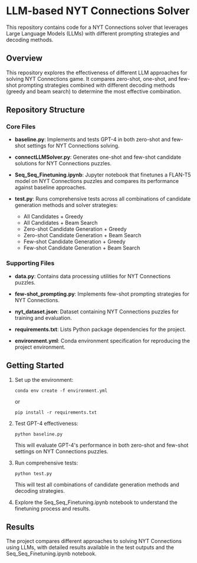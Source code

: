 # LLM-based NYT Connections Solver

This repository contains code for a NYT Connections solver that leverages Large Language Models (LLMs) with different prompting strategies and decoding methods.

## Overview

This repository explores the effectiveness of different LLM approaches for solving NYT Connections game. It compares zero-shot, one-shot, and few-shot prompting strategies combined with different decoding methods (greedy and beam search) to determine the most effective combination.

## Repository Structure

### Core Files

- **baseline.py**: Implements and tests GPT-4 in both zero-shot and few-shot settings for NYT Connections solving.

- **connectLLMSolver.py**: Generates one-shot and few-shot candidate solutions for NYT Connections puzzles.

- **Seq_Seq_Finetuning.ipynb**: Jupyter notebook that finetunes a FLAN-T5 model on NYT Connections puzzles and compares its performance against baseline approaches.

- **test.py**: Runs comprehensive tests across all combinations of candidate generation methods and solver strategies:
  - All Candidates + Greedy
  - All Candidates + Beam Search
  - Zero-shot Candidate Generation + Greedy
  - Zero-shot Candidate Generation + Beam Search
  - Few-shot Candidate Generation + Greedy
  - Few-shot Candidate Generation + Beam Search

### Supporting Files

- **data.py**: Contains data processing utilities for NYT Connections puzzles.

- **few-shot_prompting.py**: Implements few-shot prompting strategies for NYT Connections.

- **nyt_dataset.json**: Dataset containing NYT Connections puzzles for training and evaluation.

- **requirements.txt**: Lists Python package dependencies for the project.

- **environment.yml**: Conda environment specification for reproducing the project environment.

## Getting Started

1. Set up the environment:
   ```
   conda env create -f environment.yml
   ```
   or
   ```
   pip install -r requirements.txt
   ```

2. Test GPT-4 effectiveness:
   ```
   python baseline.py
   ```
   This will evaluate GPT-4's performance in both zero-shot and few-shot settings on NYT Connections puzzles.

3. Run comprehensive tests:
   ```
   python test.py
   ```
   This will test all combinations of candidate generation methods and decoding strategies.

4. Explore the Seq_Seq_Finetuning.ipynb notebook to understand the finetuning process and results.

## Results

The project compares different approaches to solving NYT Connections using LLMs, with detailed results available in the test outputs and the Seq_Seq_Finetuning.ipynb notebook.

